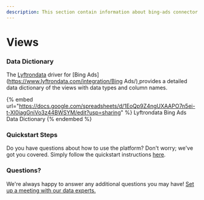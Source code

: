 ```yaml
---
description: This section contain information about bing-ads connector views information
---
```


# Views

### Data Dictionary

The [Lyftrondata](https://www.lyftrondata.com/) driver for [Bing Ads](https://www.lyftrondata.com/integration/Bing Ads/)[ ](https://www.lyftrondata.com/integration/bing-ads/)provides a detailed data dictionary of the views with data types and column names.

{% embed url="https://docs.google.com/spreadsheets/d/1EoQp9Z4ngUXAAPO7n5ei-t-Xl0iagGniVo3z44BWSYM/edit?usp=sharing" %}
Lyftrondata Bing Ads Data Dictionary
{% endembed %}

### Quickstart Steps

Do you have questions about how to use the platform? Don't worry; we've got you covered. Simply follow the quickstart instructions [here](../../../../quickstart-steps.md).

### Questions? <a href="#questions" id="questions"></a>

We're always happy to answer any additional questions you may have! [Set up a meeting with our data experts.](https://www.lyftrondata.com/book-a-meeting/)


